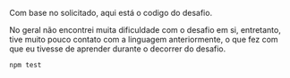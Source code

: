 Com base no solicitado, aqui está o codigo do desafio.

No geral não encontrei muita dificuldade com o desafio em si, entretanto, tive muito pouco contato com a linguagem anteriormente, o que fez com que eu tivesse de aprender durante o decorrer do desafio.





```bash
npm test
```
